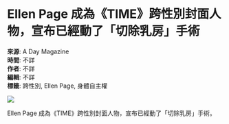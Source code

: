 # Ellen Page 成為《TIME》跨性別封面人物，宣布已經動了「切除乳房」手術

**來源**: A Day Magazine  
**時間**: 不詳  
**作者**: 不詳  
**編輯**: 不詳  
**標籤**: 跨性別, Ellen Page, 身體自主權  

![](url-to-image) <!-- 请替换为实际图片链接 -->

Ellen Page 成為《TIME》跨性別封面人物，宣布已經動了「切除乳房」手術。
<!-- tcd_original_link https://www.adaymag.com/2021/03/22/elliot-page-time-magazine-transgender.html -->
